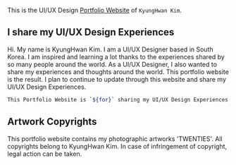 This is the UI/UX Design [Portfolio Website](https://khk-design.kr/) of `KyungHwan Kim`.

## I share my UI/UX Design Experiences

Hi. My name is KyungHwan Kim. I am a UI/UX Designer based in South Korea. I am inspired and learning a lot thanks to the experiences shared by so many people around the world. As a UI/UX Designer, I also wanted to share my experiences and thoughts around the world. This portfolio website is the result. I plan to continue to update through this website and share my UI/UX Design Experiences.

```bash
This Portfolio Website is `${for}` sharing my UI/UX Design Experiences with people around the world.
```

## Artwork Copyrights

This portfolio website contains my photographic artworks 'TWENTIES'. All copyrights belong to KyungHwan Kim. In case of infringement of copyright, legal action can be taken.

